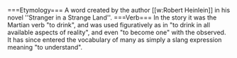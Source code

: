 ===Etymology===
A word created by the author [[w:Robert Heinlein]] in his novel ''Stranger in a Strange Land''.
===Verb=== 
In the story it was the Martian verb "to drink", and was used figuratively as in "to drink in all available aspects of reality", and even "to become one" with the observed. It has since entered the vocabulary of many as simply a slang expression meaning "to understand".